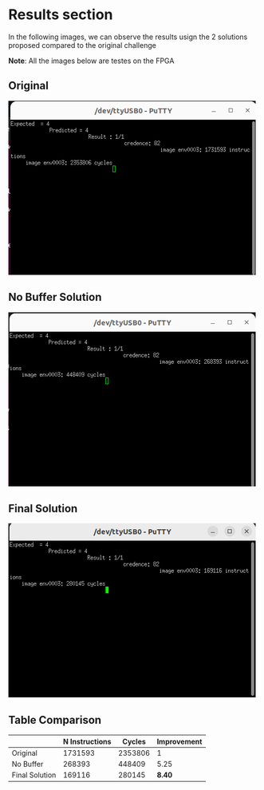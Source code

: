 # Results section

In the following images, we can observe the results usign the 2 solutions proposed compared to the original challenge

**Note**: All the images below are testes on the FPGA

## Original

![Original](OriginalVersionOnFPGA.png)


## No Buffer Solution

![NoBuffer](NoBufferVersionOnFPGA.png)

## Final Solution

![FinalSolution](FinalResultsOnFGPA.png)

## Table Comparison

|  | N Instructions | Cycles | Improvement |
|--------|----------|----------------|-----------|
| Original  | 1731593 | 2353806 | 1 |
| No Buffer | 268393 | 448409 | 5.25 |
| Final Solution | 169116 | 280145 | **8.40** |